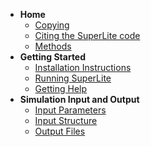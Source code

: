 <!-- docs/_sidebar.md -->

- **Home**
  - [Copying](/README.md)
  - [Citing the SuperLite code](/citing.md)
  - [Methods](/methods.md)
- **Getting Started**
  - [Installation Instructions](/installation.md)
  - [Running SuperLite](/running.md)
  - [Getting Help](/help.md)
- **Simulation Input and Output**
  - [Input Parameters](/inputpar.md)
  - [Input Structure](/inputstr.md)
  - [Output Files](/output.md)
